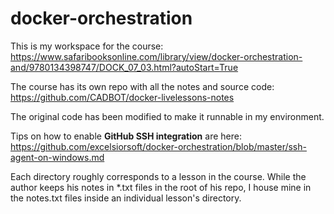 # docker-orchestration

This is my workspace for the course: https://www.safaribooksonline.com/library/view/docker-orchestration-and/9780134398747/DOCK_07_03.html?autoStart=True

The course has its own repo with all the notes and source code: https://github.com/CADBOT/docker-livelessons-notes  

The original code has been modified to make it runnable in my environment.

Tips on how to enable **GitHub SSH integration** are here: https://github.com/excelsiorsoft/docker-orchestration/blob/master/ssh-agent-on-windows.md 

Each directory roughly corresponds to a lesson in the course.  While the author keeps his notes in *.txt files in the root of his repo, I house mine in the notes.txt files inside an individual lesson's directory.
